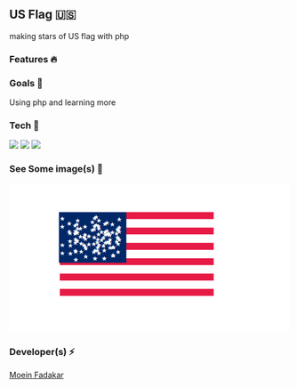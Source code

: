 <h2>US Flag  🇺🇸 </h2>

<p>
making stars of US flag with php
</p>

<h3>Features 🔥</h3>



<h3>Goals  🎯</h3>

<p>Using php and learning more</p>

<h3>Tech 🚀</h3>

<a>
<img  src="https://img.shields.io/badge/-HTML5-333333?style=flat&logo=HTML5" >
<img  src="https://img.shields.io/badge/-CSS-333333?style=flat&logo=CSS3&logoColor=1572B6" >
<img  src="https://img.shields.io/badge/-php-333333?style=flat&logo=php" >
</a>


<h3>See Some image(s) 📸</h3>
<a>
<img  src="thisisphoto.png" >
</a>


<h3>Developer(s) ⚡ </h3>
<a href="https://www.GitHub.com/moeinfadakar">Moein Fadakar</a>


 
